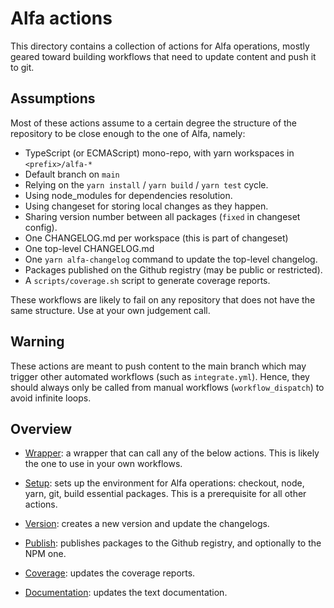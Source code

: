 # Alfa actions

This directory contains a collection of actions for Alfa operations, mostly geared toward building workflows that need to update content and push it to git.

## Assumptions

Most of these actions assume to a certain degree the structure of the repository to be close enough to the one of Alfa, namely:
* TypeScript (or ECMAScript) mono-repo, with yarn workspaces in `<prefix>/alfa-*`
* Default branch on `main`
* Relying on the `yarn install` / `yarn build` / `yarn test` cycle.
* Using node_modules for dependencies resolution.
* Using changeset for storing local changes as they happen.
* Sharing version number between all packages (`fixed` in changeset config).
* One CHANGELOG.md per workspace (this is part of changeset)
* One top-level CHANGELOG.md
* One `yarn alfa-changelog` command to update the top-level changelog.
* Packages published on the Github registry (may be public or restricted).
* A `scripts/coverage.sh` script to generate coverage reports.

These workflows are likely to fail on any repository that does not have the same structure. Use at your own judgement call.

## Warning

These actions are meant to push content to the main branch which may trigger other automated workflows (such as `integrate.yml`). Hence, they should always only be called from manual workflows (`workflow_dispatch`) to avoid infinite loops.

## Overview

* [Wrapper](wrapper/action.yaml): a wrapper that can call any of the below actions. This is likely the one to use in your own workflows.

* [Setup](setup/action.yaml): sets up the environment for Alfa operations: checkout, node, yarn, git, build essential packages. This is a prerequisite for all other actions.
* [Version](version/action.yaml): creates a new version and update the changelogs.
* [Publish](publish/action.yaml): publishes packages to the Github registry, and optionally to the NPM one.
* [Coverage](coverage/action.yaml): updates the coverage reports.
* [Documentation](documentation/action.yaml): updates the text documentation.

